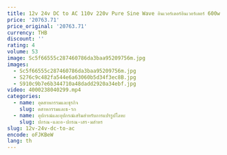 ```yaml
---
title: 12v 24v DC to AC 110v 220v Pure Sine Wave อินเวอร์เตอร์อินเวอร์เตอร์ 600w 1000w 3000W
price: '20763.71'
price_original: '20763.71'
currency: THB
discount: ''
rating: 4
volume: 53
image: Sc5f66555c287460786da3baa95209756m.jpg
images:
  - Sc5f66555c287460786da3baa95209756m.jpg
  - S276c9c482fa544e6a63060b5d34f3ec8B.jpg
  - S910c9b7e6b344710a48dadd2920a34ebf.jpg
video: 4000238040299.mp4
categories:
  - name: อุตสาหกรรมและธุรกิจ
    slug: ตสาหกรรมและธ-รก
  - name: อุปกรณ์และอุปกรณ์เสริมสำหรับการแปรรูปโลหะ
    slug: ปกรณ-และอ-ปกรณ-เสร-มสำหร
slug: 12v-24v-dc-to-ac
encode: oFJKBeW
lang: th
---
```

  